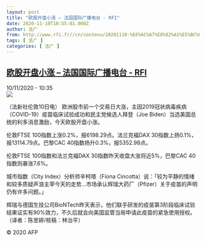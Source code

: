 ```yaml
---
layout: post
title: "欧股开盘小涨 – 法国国际广播电台 - RFI"
date: 2020-11-10T10:55:01.000Z
author: 法广
from: http://www.rfi.fr//cn/contenu/20201110-%E6%AC%A7%E8%82%A1%E5%BC%80%E7%9B%98%E5%B0%8F%E6%B6%A8
tags: [ 法广 ]
categories: [ 法广 ]
---
```

<!--1605005701000-->
[欧股开盘小涨 – 法国国际广播电台 - RFI](http://www.rfi.fr//cn/contenu/20201110-%E6%AC%A7%E8%82%A1%E5%BC%80%E7%9B%98%E5%B0%8F%E6%B6%A8)
------

<div>
<div>10/11/2020 - 10:35</div><img src="https://s.rfi.fr/media/display/c08b4b90-233b-11eb-b03b-005056bf87d6/w:310/p:16x9/eco0005b.201110173502.jpg"><div class="t-content__body u-clearfix">            <p>（法新社伦敦10日电）    欧洲股市前一个交易日大涨，主因2019冠状病毒疾病（COVID-19）疫苗临床试验成功和民主党候选人拜登（Joe Biden）当选美国总统的利多消息激励，今天欧股开盘小涨。</p><p>    伦敦FTSE 100指数上涨0.2%，报6198.29点。法兰克福DAX 30指数上扬0.1%，报13114.79点。巴黎CAC 40指数扬升0.3%，报5352.98点。</p><p>    伦敦FTSE 100指数和法兰克福DAX 30指数昨天收盘大涨将近5%，巴黎CAC 40指数则暴涨7.6%。</p><p>    城市指数（City Index）分析师辛柯塔（Fiona Cincotta）说：「较为平静的情绪和较多质疑声浪主宰今天的走势…市场承认辉瑞大药厂（Pfizer）关于疫苗的声明仍有许多问题。」</p><p>    辉瑞与德国生技公司BioNTech昨天表示，他们联手研发的疫苗第3阶段临床试验结果证实有90%效力，不久后就会向美国监管当局申请此疫苗的紧急使用授权。（译者：陈昱婷/核稿：林治平）</p>            <p class="t-copyright">© 2020 AFP</p>        </div>
</div>
